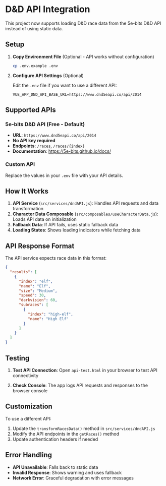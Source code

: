 # D&D API Integration

This project now supports loading D&D race data from the 5e-bits D&D API instead of using static data.

## Setup

1. **Copy Environment File** (Optional - API works without configuration)

   ```bash
   cp .env.example .env
   ```

2. **Configure API Settings** (Optional)

   Edit the `.env` file if you want to use a different API:

   ```env
   VUE_APP_DND_API_BASE_URL=https://www.dnd5eapi.co/api/2014
   ```

## Supported APIs

### 5e-bits D&D API (Free - Default)

- **URL**: `https://www.dnd5eapi.co/api/2014`
- **No API key required**
- **Endpoints**: `/races`, `/races/{index}`
- **Documentation**: https://5e-bits.github.io/docs/

### Custom API

Replace the values in your `.env` file with your API details.

## How It Works

1. **API Service** (`src/services/dndAPI.js`): Handles API requests and data transformation
2. **Character Data Composable** (`src/composables/useCharacterData.js`): Loads API data on initialization
3. **Fallback Data**: If API fails, uses static fallback data
4. **Loading States**: Shows loading indicators while fetching data

## API Response Format

The API service expects race data in this format:
```json
{
  "results": [
    {
      "index": "elf",
      "name": "Elf",
      "size": "Medium",
      "speed": 30,
      "darkvision": 60,
      "subraces": [
        {
          "index": "high-elf",
          "name": "High Elf"
        }
      ]
    }
  ]
}
```

## Testing

1. **Test API Connection**:
   Open `api-test.html` in your browser to test API connectivity

2. **Check Console**:
   The app logs API requests and responses to the browser console

## Customization

To use a different API:

1. Update the `transformRacesData()` method in `src/services/dndAPI.js`
2. Modify the API endpoints in the `getRaces()` method
3. Update authentication headers if needed

## Error Handling

- **API Unavailable**: Falls back to static data
- **Invalid Response**: Shows warning and uses fallback
- **Network Error**: Graceful degradation with error messages
